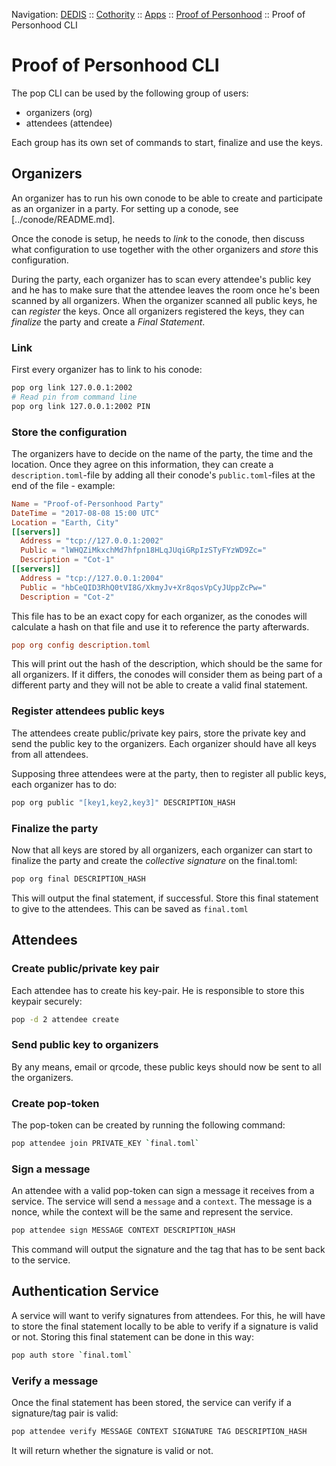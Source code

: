 Navigation: [DEDIS](https://github.com/dedis/doc/tree/master/README.md) ::
[Cothority](../doc/README.md) ::
[Apps](../doc/Apps.md) ::
[Proof of Personhood](README.md) ::
Proof of Personhood CLI

# Proof of Personhood CLI

The pop CLI can be used by the following group of users:

- organizers (org)
- attendees (attendee)

Each group has its own set of commands to start, finalize and use the keys.

## Organizers

An organizer has to run his own conode to be able to create and
participate as an organizer in a party. For setting up a conode,
see [../conode/README.md].

Once the conode is setup, he needs to _link_ to the conode, then
discuss what configuration to use together with the other organizers
and _store_ this configuration.

During the party, each organizer has to scan every attendee's public
key and he has to make sure that the attendee leaves the room once he's
been scanned by all organizers. When the organizer scanned all
public keys, he can _register_ the keys. Once all organizers
registered the keys, they can _finalize_ the party and create a
*Final Statement*.

### Link

First every organizer has to link to his conode:

```bash
pop org link 127.0.0.1:2002
# Read pin from command line
pop org link 127.0.0.1:2002 PIN
```

### Store the configuration

The organizers have to decide on the name of the party, the time
and the location. Once they agree on this information, they can
create a `description.toml`-file by adding all their conode's
`public.toml`-files at the end of the file - example:

```toml
Name = "Proof-of-Personhood Party"
DateTime = "2017-08-08 15:00 UTC"
Location = "Earth, City"
[[servers]]
  Address = "tcp://127.0.0.1:2002"
  Public = "lWHQZiMkxchMd7hfpn18HLqJUqiGRpIzSTyFYzWD9Zc="
  Description = "Cot-1"
[[servers]]
  Address = "tcp://127.0.0.1:2004"
  Public = "hbCeQID3RhQ0tVI8G/XkmyJv+Xr8qosVpCyJUppZcPw="
  Description = "Cot-2"
```

This file has to be an exact copy for each organizer, as the conodes
will calculate a hash on that file and use it to reference the
party afterwards.

```toml
pop org config description.toml
```

This will print out the hash of the description, which should be the same
for all organizers. If it differs, the conodes will consider them as
being part of a different party and they will not be able to create a valid
final statement.

### Register attendees public keys

The attendees create public/private key pairs, store the private key
and send the public key to the organizers. Each organizer should have
all keys from all attendees.

Supposing three attendees were at the party, then to register all public keys,
each organizer has to do:

```bash
pop org public "[key1,key2,key3]" DESCRIPTION_HASH
```

### Finalize the party

Now that all keys are stored by all organizers, each organizer can start
to finalize the party and create the _collective signature_ on the
final.toml:

```bash
pop org final DESCRIPTION_HASH
```

This will output the final statement, if successful. Store this final
statement to give to the attendees. This can be saved as `final.toml`

## Attendees

### Create public/private key pair

Each attendee has to create his key-pair. He is responsible to store
this keypair securely:

```bash
pop -d 2 attendee create
```

### Send public key to organizers

By any means, email or qrcode, these public keys should now be sent to
all the organizers.

### Create pop-token

The pop-token can be created by running the following command:

```bash
pop attendee join PRIVATE_KEY `final.toml`
```

### Sign a message

An attendee with a valid pop-token can sign a message it receives from
a service. The service will send a `message` and a `context`. The message
is a nonce, while the context will be the same and represent the service.

```bash
pop attendee sign MESSAGE CONTEXT DESCRIPTION_HASH
```

This command will output the signature and the tag that has to be
sent back to the service.

## Authentication Service

A service will want to verify signatures from attendees. For this, he
will have to store the final statement locally to be able to verify
if a signature is valid or not. Storing this final statement can be
done in this way:

```bash
pop auth store `final.toml`
```

### Verify a message

Once the final statement has been stored, the service can verify if
a signature/tag pair is valid:

```bash
pop attendee verify MESSAGE CONTEXT SIGNATURE TAG DESCRIPTION_HASH
```

It will return whether the signature is valid or not.
